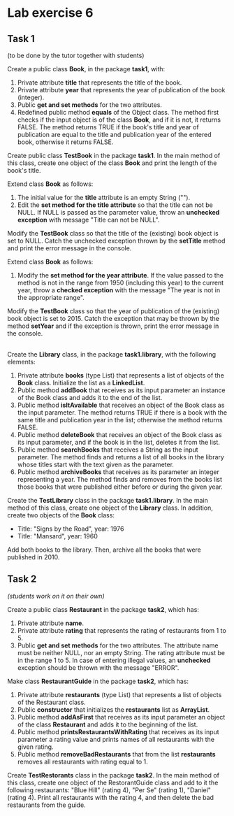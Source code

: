 # Lab exercise 6

## Task 1
(to be done by the tutor together with students)

Create a public class **Book**, in the package **task1**, with:

1. Private attribute **title** that represents the title of the book.
2. Private attribute **year** that represents the year of publication of the book (integer).
3. Public **get and set methods** for the two attributes.
4. Redefined public method **equals** of the Object class. The method first checks if the input object is of the class **Book**, and if it is not, it returns FALSE. The method returns TRUE if the book's title and year of publication are equal to the title and publication year of the entered book, otherwise it returns FALSE.

Create public class **TestBook** in the package **task1**. In the main method of this class, create one object of the class **Book** and print the length of the book's title.

Extend class **Book** as follows:

1. The initial value for the **title** attribute is an empty String ("").
2. Edit the **set method for the title attribute** so that the title can not be NULL. If NULL is passed as the parameter value, throw an **unchecked exception** with message "Title can not be NULL".

Modify the **TestBook** class so that the title of the (existing) book object is set to NULL. Catch the unchecked exception thrown by the **setTitle** method and print the error message in the console.

Extend class **Book** as follows: 

1. Modify the **set method for the year attribute**. If the value passed to the method is not in the range from 1950 (including this year) to the current year, throw a **checked exception** with the message "The year is not in the appropriate range".

Modify the **TestBook** class so that the year of publication of the (existing) book object is set to 2015. Catch the exception that may be thrown by the method **setYear** and if the exception is thrown, print the error message in the console.
<br><br>

Create the **Library** class, in the package **task1.library**, with the following elements:

1. Private attribute **books** (type List) that represents a list of objects of the **Book** class. Initialize the list as a **LinkedList**.
2. Public method **addBook** that receives as its input parameter an instance of the Book class and adds it to the end of the list.
3. Public method **isItAvailable** that receives an object of the Book class as the input parameter. The method returns TRUE if there is a book with the same title and publication year in the list; otherwise the method returns FALSE.
4. Public method **deleteBook** that receives an object of the Book class as its input parameter, and if the book is in the list, deletes it from the list.
5. Public method **searchBooks** that receives a String as the input parameter. The method finds and returns a list of all books in the library whose titles start with the text given as the parameter.
6. Public method **archiveBooks** that receives as its parameter an integer representing a year. The method finds and removes from the books list those books that were published either before or during the given year.

Create the **TestLibrary** class in the package **task1.library**. In the main method of this class, create one object of the **Library** class. In addition, create two objects of the **Book** class:
- Title: "Signs by the Road", year: 1976
- Title: "Mansard", year: 1960

Add both books to the library. Then, archive all the books that were published in 2010.


## Task 2
*(students work on it on their own)*

Create a public class **Restaurant** in the package **task2**, which has:

1. Private attribute **name**.
2. Private attribute **rating** that represents the rating of restaurants from 1 to 5.
3. Public **get and set methods** for the two attributes. The attribute name must be neither NULL, nor an empty String. The rating attribute must be in the range 1 to 5. In case of entering illegal values, an **unchecked** exception should be thrown with the message "ERROR".

Make class **RestaurantGuide** in the package **task2**, which has:
1. Private attribute **restaurants** (type List) that represents a list of objects of the Restaurant class.
2. Public **constructor** that initializes the **restaurants** list as **ArrayList**.
3. Public method **addAsFirst** that receives as its input parameter an object of the class **Restaurant** and adds it to the beginning of the list.
4. Public method **printsRestaurantsWithRating** that receives as its input parameter a rating value and prints names of all restaurants with the given rating.
5. Public method **removeBadRestaurants** that from the list **restaurants** removes all restaurants with rating equal to 1.

Create **TestRestorants** class in the package **task2**. In the main method of this class, create one object of the RestorantGuide class and add to it the following restaurants: "Blue Hill" (rating 4), "Per Se" (rating 1), "Daniel" (rating 4). Print all restaurants with the rating 4, and then delete the bad restaurants from the guide.